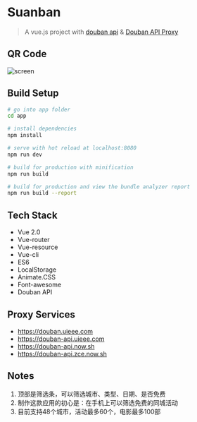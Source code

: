 # Suanban

> A vue.js project with [douban api](https://developers.douban.com/wiki/?title=api_v2)
& [Douban API Proxy](http://wedn.net/)

## QR Code
![screen](https://github.com/jasonBai007/suanban/raw/master/docs/qrcode.png)
## Build Setup

``` bash
# go into app folder
cd app

# install dependencies
npm install

# serve with hot reload at localhost:8080
npm run dev

# build for production with minification
npm run build

# build for production and view the bundle analyzer report
npm run build --report
```

## Tech Stack
- Vue 2.0
- Vue-router
- Vue-resource
- Vue-cli
- ES6
- LocalStorage
- Animate.CSS
- Font-awesome
- Douban API

## Proxy Services
* https://douban.uieee.com
* https://douban-api.uieee.com
* https://douban-api.now.sh
* https://douban-api.zce.now.sh

## Notes
1. 顶部是筛选条，可以筛选城市、类型、日期、是否免费
2. 制作这款应用的初心是：在手机上可以筛选免费的同城活动
3. 目前支持48个城市，活动最多60个，电影最多100部